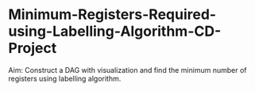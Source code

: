 # Minimum-Registers-Required-using-Labelling-Algorithm-CD-Project
Aim: Construct a DAG with visualization and find the minimum number of registers using labelling algorithm.
